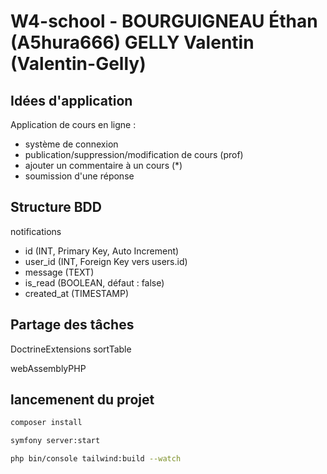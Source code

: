 # W4-school - BOURGUIGNEAU Éthan (A5hura666) GELLY Valentin (Valentin-Gelly)

## Idées d'application

Application de cours en ligne :

- système de connexion
- publication/suppression/modification de cours (prof)
- ajouter un commentaire à un cours (*)
- soumission d'une réponse

## Structure BDD

notifications
* id (INT, Primary Key, Auto Increment)
* user_id (INT, Foreign Key vers users.id)
* message (TEXT)
* is_read (BOOLEAN, défaut : false)
* created_at (TIMESTAMP)
## Partage des tâches


DoctrineExtensions sortTable

webAssemblyPHP 


## lancemenent du projet

```bash
composer install
```

```bash
symfony server:start
```

```bash
php bin/console tailwind:build --watch
```